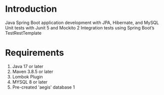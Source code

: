 # Introduction
Java Spring Boot application development with JPA, Hibernate, and MySQL
Unit tests with Junit 5 and Mockito 2
Integration tests using Spring Boot’s TestRestTemplate
# Requirements
1. Java 17 or later
2. Maven 3.8.5 or later
3. Lombok Plugin
4. MYSQL 8 or later
5. Pre-created 'aegis' database
1